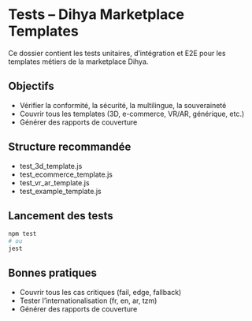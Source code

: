 # Tests – Dihya Marketplace Templates

Ce dossier contient les tests unitaires, d’intégration et E2E pour les templates métiers de la marketplace Dihya.

## Objectifs
- Vérifier la conformité, la sécurité, la multilingue, la souveraineté
- Couvrir tous les templates (3D, e-commerce, VR/AR, générique, etc.)
- Générer des rapports de couverture

## Structure recommandée
- test_3d_template.js
- test_ecommerce_template.js
- test_vr_ar_template.js
- test_example_template.js

## Lancement des tests

```bash
npm test
# ou
jest
```

## Bonnes pratiques
- Couvrir tous les cas critiques (fail, edge, fallback)
- Tester l’internationalisation (fr, en, ar, tzm)
- Générer des rapports de couverture
